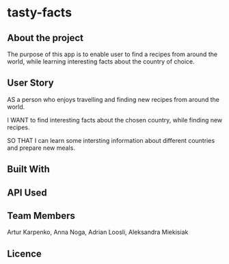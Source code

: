 # tasty-facts

## About the project

The purpose of this app is to enable user to find a recipes from around the world, while
learning interesting facts about the country of choice.


## User Story
AS a person who enjoys travelling and finding new recipes from around the world.

I WANT to find interesting facts about the chosen country, while finding new recipes.

SO THAT I can learn some intersting information about different countries and prepare new meals.

## Built With

## API Used

## Team Members

Artur Karpenko,
Anna Noga,
Adrian Loosli,
Aleksandra Miekisiak

## Licence


